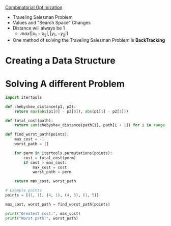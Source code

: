[Combinatorial Optimization](https://www.cs.cmu.edu/afs/cs.cmu.edu/project/learn-43/lib/photoz/.g/web/glossary/comb.html)
 - Traveling Salesman Problem
 - Values and "Search Space" Changes
 - Distance will always be 1
    - $max(|x_1 - x_2|, |y_1, - y_2|)$
 - One method of solving the Traveling Salesman Problem is **BackTracking**


# Creating a Data Structure




# Solving A different Problem

```python
import itertools

def chebyshev_distance(p1, p2):
    return max(abs(p1[0] - p2[0]), abs(p1[1] - p2[1]))

def total_cost(path):
    return sum(chebyshev_distance(path[i], path[i + 1]) for i in range(len(path) - 1))

def find_worst_path(points):
    max_cost = -1
    worst_path = []

    for perm in itertools.permutations(points):
        cost = total_cost(perm)
        if cost > max_cost:
            max_cost = cost
            worst_path = perm

    return max_cost, worst_path

# Example points
points = [(1, 1), (4, 1), (4, 5), (1, 5)]

max_cost, worst_path = find_worst_path(points)

print("Greatest cost:", max_cost)
print("Worst path:", worst_path)
```
